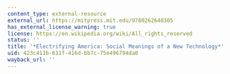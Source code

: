 ```yaml
---
content_type: external-resource
external_url: https://mitpress.mit.edu/9780262640305
has_external_license_warning: true
license: https://en.wikipedia.org/wiki/All_rights_reserved
status: ''
title: '*Electrifying America: Social Meanings of a New Technology*'
uid: 423c411b-611f-416d-bb7c-75e496794da0
wayback_url: ''
---
```

